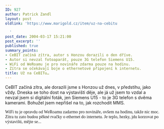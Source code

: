 ```yaml
---
ID: 927
author: Patrick Zandl
layout: post
oldlink: 'https://www.marigold.cz/item/uz-na-cebitu

  '
post_date: 2004-03-17 15:21:00
post_excerpt: ''
published: true
summary_points:
- CeBIT začíná zítra, autor s Honzou dorazili o den dříve.
- Autor si nevzal fotoaparát, pouze 3G telefon Siemens U15.
- WiFi od WeRoamu je pro novináře zdarma pouze na hodinu.
- Zítra se očekávají boje o ethernetové připojení k internetu.
title: Už na CeBITu…
---
```


<p>
CeBIT začíná zítra, ale dorazili jsme s Honzou už dnes, v předstihu, jako vždy. Dneska se toho dost na výstavišti děje, ale já už jsem to vzdal a nevzal jsem si digitální foták, jen Siemens U15 - to je 3G telefon s dvěma kamerami. Bohužel jsem nepřišel na to, jak rozchodit MMS. </p>

<p>
<FONT face=Times>WiFi tu je opravdu od WeRoamu zadarmo pro novináře, ovšem na hodinu, takže nic moc. Zítra tu zato budou pěkné rvačky o ethernet do internetu. Je teplo, hezky, jdu korzovat po výstavišti, mějte se...</FONT></p>